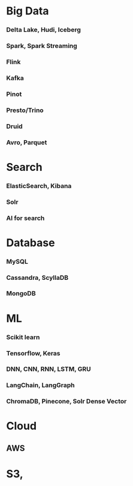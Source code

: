 # Big Data

### Delta Lake, Hudi, Iceberg
### Spark, Spark Streaming
### Flink
### Kafka
### Pinot
### Presto/Trino
### Druid
### Avro, Parquet

# Search

### ElasticSearch, Kibana
### Solr
### AI for search

# Database

### MySQL
### Cassandra, ScyllaDB
### MongoDB

# ML

### Scikit learn
### Tensorflow, Keras
### DNN, CNN, RNN, LSTM, GRU
### LangChain, LangGraph
### ChromaDB, Pinecone, Solr Dense Vector

# Cloud

## AWS

# S3, 
